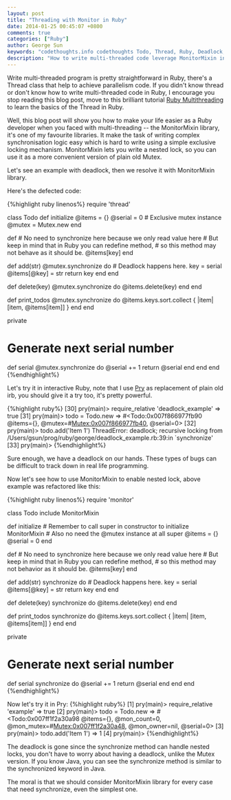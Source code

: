 ```yaml
---
layout: post
title: "Threading with Monitor in Ruby"
date: 2014-01-25 00:45:07 +0800
comments: true
categories: ["Ruby"]
author: George Sun
keywords: "codethoughts.info codethoughts Todo, Thread, Ruby, Deadlock, Monitor, Monitormixin, sychronize"
description: "How to write multi-threaded code leverage MonitorMixin in Ruby"
---
```


Write multi-threaded program is pretty straightforward in Ruby, there's a Thread class that help to achieve parallelism code. If you didn't know thread or don't know how to write multi-threaded code in Ruby, I encourage you stop reading this blog post, move to this brilliant tutorial [Ruby Multithreading](http://www.tutorialspoint.com/ruby/ruby_multithreading.htm) to learn the basics of the Thread in Ruby.

Well, this blog post will show you how to make your life easier as a Ruby developer when you faced with multi-threading -- the MonitorMixin library, it's one of my favourite libraries. It make the task of writing complex synchronisation logic easy which is hard to write using a simple exclusive locking mechanism. MonitorMixin lets you write a nested lock, so you can use it as a more convenient version of plain old Mutex.

Let's see an example with deadlock, then we resolve it with MonitorMixin library.
<!--more-->

Here's the defected code:

{%highlight ruby linenos%}
require 'thread'

class Todo
  def initialize
    @items = {}
    @serial = 0
    # Exclusive mutex instance
    @mutex = Mutex.new
  end

  def [](key)
    # No need to synchronize here because we only read value here
    # But keep in mind that in Ruby you can redefine method,
    # so this method may not behave as it should be.
    @items[key]
  end

  def add(str)
    @mutex.synchronize do
      # Deadlock happens here.
      key = serial
      @items[@key] = str
      return key
    end
  end

  def delete(key)
    @mutex.synchronize do
      @items.delete(key)
    end
  end

  def print_todos
    @mutex.synchronize do
      @items.keys.sort.collect { |item| [item, @items[item]] }
    end
  end

  private

  # Generate next serial number
  def serial
    @mutex.synchronize do
      @serial += 1
      return @serial
    end
  end
end
{%endhighlight%}

Let's try it in interactive Ruby, note that I use [Pry](http://pryrepl.org/) as replacement of plain old irb, you should give it a try too, it's pretty powerful.

{%highlight ruby%}
[30] pry(main)> require_relative 'deadlock_example'
=> true
[31] pry(main)> todo = Todo.new
=> #<Todo:0x007f866977fb90 @items={}, @mutex=#<Mutex:0x007f866977fb40>, @serial=0>
[32] pry(main)> todo.add('Item 1')
ThreadError: deadlock; recursive locking
from /Users/gsun/prog/ruby/george/deadlock_example.rb:39:in `synchronize'
[33] pry(main)>
{%endhighlight%}

Sure enough, we have a deadlock on our hands. These types of bugs can be difficult to track down in real life programming.

Now let's see how to use MonitorMixin to enable nested lock, above example was refactored like this:

{%highlight ruby linenos%}
require 'monitor'

class Todo
  include MonitorMixin

  def initialize
    # Remember to call super in constructor to initialize MonitorMixin
    # Also no need the @mutex instance at all
    super
    @items = {}
    @serial = 0
  end

  def [](key)
    # No need to synchronize here because we only read value here
    # But keep in mind that in Ruby you can redefine method,
    # so this method may not behavior as it should be.
    @items[key]
  end

  def add(str)
    synchronize do
      # Deadlock happens here.
      key = serial
      @items[@key] = str
      return key
    end
  end

  def delete(key)
    synchronize do
      @items.delete(key)
    end
  end

  def print_todos
    synchronize do
      @items.keys.sort.collect { |item| [item, @items[item]] }
    end
  end

  private

  # Generate next serial number
  def serial
    synchronize do
      @serial += 1
      return @serial
    end
  end
end
{%endhighlight%}

Now let's try it in Pry:
{%highlight ruby%}
[1] pry(main)> require_relative 'example'
=> true
[2] pry(main)> todo = Todo.new
=> #<Todo:0x007ff1f2a30a98
 @items={},
 @mon_count=0,
 @mon_mutex=#<Mutex:0x007ff1f2a30a48>,
 @mon_owner=nil,
 @serial=0>
[3] pry(main)> todo.add('Item 1')
=> 1
[4] pry(main)>
{%endhighlight%}

The deadlock is gone since the synchronize method can handle nested locks, you don't have to worry about having a deadlock, unlike the Mutex version. If you know Java, you can see the synchronize method is similar to the synchronized keyword in Java. 

The moral is that we should consider MonitorMixin library for every case that need synchronize, even the simplest one.

